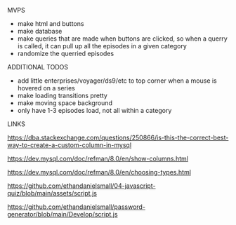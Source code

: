 MVPS
- make html and buttons
- make database
- make queries that are made when buttons are clicked, so when a querry is called, it can pull up all the episodes in a given category
- randomize the querried episodes

ADDITIONAL TODOS
- add little enterprises/voyager/ds9/etc to top corner when a mouse is hovered on a series
- make loading transitions pretty
- make moving space background
- only have 1-3 episodes load, not all within a category

LINKS

https://dba.stackexchange.com/questions/250866/is-this-the-correct-best-way-to-create-a-custom-column-in-mysql

https://dev.mysql.com/doc/refman/8.0/en/show-columns.html

https://dev.mysql.com/doc/refman/8.0/en/choosing-types.html

https://github.com/ethandanielsmall/04-javascript-quiz/blob/main/assets/script.js

https://github.com/ethandanielsmall/password-generator/blob/main/Develop/script.js